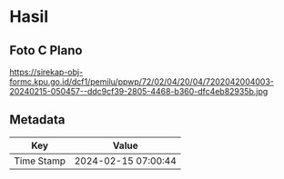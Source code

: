 # Hasil

## Foto C Plano

https://sirekap-obj-formc.kpu.go.id/dcf1/pemilu/ppwp/72/02/04/20/04/7202042004003-20240215-050457--ddc9cf39-2805-4468-b360-dfc4eb82935b.jpg


## Metadata

| Key        | Value               |
| ---------- | ------------------- |
| Time Stamp | 2024-02-15 07:00:44 |



